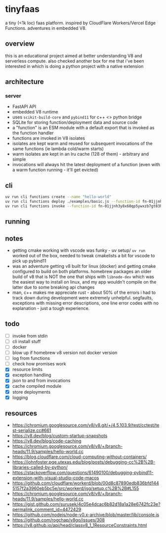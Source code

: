 # tinyfaas

a tiny (<1k loc) faas platform. inspired by CloudFlare Workers/Vercel Edge Functions. adventures in embedded V8.

## overview

this is an educational project aimed at better understanding V8 and serverless compute. also checked another box for me that i've been interested in which is doing a python project with a native extension

## architecture

### server

-   FastAPI API
-   embedded V8 runtime
-   uses `scikit-build-core` and `pybind11` for c++ <> python bridge
-   SQLite for storing function/deployment data and source code
-   a "function" is an ESM module with a default export that is invoked as the function handler
-   functions are invoked in V8 isolates
-   isolates are kept warm and reused for subsequent invocations of the same functions (ie lambda cold/warm starts)
-   warm isolates are kept in an lru cache (128 of them) - arbitrary and simple
-   invocations will always hit the latest deployment of a function (even with a warm function running - it'll get evicted)

## cli

```sh
uv run cli functions create --name "hello-world"
uv run cli functions deploy ./examples/basic.js --function-id fn-01jjnh3y8x60qp5ywxzb7gt83h
uv run cli functions invoke --function-id fn-01jjnh3y8x60qp5ywxzb7gt83h --payload '{"name": "world"}'
```

## running

## notes

-   getting cmake working with vscode was funky - uv setup/ `uv run` worked out of the box, needed to tweak cmakelists a bit for vscode to pick up pybind11
-   was an adventure getting v8 built for linux (docker) and getting cmake configured to build on both platforms. homebrew packages an older build of v8 that is NOT the one that ships with `libnode-dev` which was the easiest way to install on linux, and my app wouldn't compile on the latter due to some breaking api changes
-   man, c++ makes me appreciate rust - about 50% of the errors i had to track down during development were extremely unhelpful. segfaults, exceptions with missing error descriptions, one line error codes with no explanation - just a tough experience.

## todo

-   [ ] invoke from stdin
-   [ ] cli install stuff
-   [ ] docker
-   [ ] blow up if homebrew v8 version not docker version
-   [ ] log from functions
-   [ ] check how promises work
-   [x] resource limits
-   [x] exception handling
-   [x] json to and from invocations
-   [x] cache compiled module
-   [x] store deployments
-   [x] logging

## resources

-   https://chromium.googlesource.com/v8/v8.git/+/4.5.103.9/test/cctest/test-serialize.cc#661
-   https://v8.dev/blog/custom-startup-snapshots
-   https://v8.dev/blog/code-caching
-   https://chromium.googlesource.com/v8/v8/+/branch-heads/11.9/samples/hello-world.cc
-   https://blog.cloudflare.com/cloud-computing-without-containers/
-   https://johnfoster.pge.utexas.edu/blog/posts/debugging-cc%2B%2B-libraries-called-by-python/
-   https://stackoverflow.com/questions/61490100/debugging-pybind11-extension-with-visual-studio-code-macos
-   https://github.com/cloudflare/workerd/blob/00d8c87890edb836bfd1445157f2a3960eb5bc5e/src/workerd/jsg/setup.c%2B%2B#L155
-   https://chromium.googlesource.com/v8/v8/+/branch-heads/11.9/samples/hello-world.cc
-   https://gist.github.com/surusek/4c05e4dcac6b82d18a1a28e6742fc23e?permalink_comment_id=4472429
-   https://github.com/nodejs/node-v0.x-archive/blob/master/lib/console.js
-   https://github.com/rogchap/v8go/issues/308
-   https://v8.github.io/api/head/classv8_1_1ResourceConstraints.html
